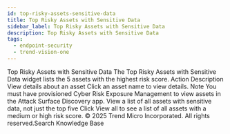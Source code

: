 ```yaml
---
id: top-risky-assets-sensitive-data
title: Top Risky Assets with Sensitive Data
sidebar_label: Top Risky Assets with Sensitive Data
description: Top Risky Assets with Sensitive Data
tags:
  - endpoint-security
  - trend-vision-one
---
```


 Top Risky Assets with Sensitive Data The Top Risky Assets with Sensitive Data widget lists the 5 assets with the highest risk score. Action Description View details about an asset Click an asset name to view details. Note You must have provisioned Cyber Risk Exposure Management to view assets in the Attack Surface Discovery app. View a list of all assets with sensitive data, not just the top five Click View all to see a list of all assets with a medium or high risk score. © 2025 Trend Micro Incorporated. All rights reserved.Search Knowledge Base